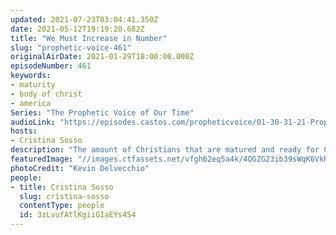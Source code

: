 ```yaml
---
updated: 2021-07-23T03:04:41.350Z
date: 2021-05-12T19:19:20.682Z
title: "We Must Increase in Number"
slug: "prophetic-voice-461"
originalAirDate: 2021-01-29T18:00:00.000Z
episodeNumber: 461
keywords:
- maturity
- body of christ
- america
Series: "The Prophetic Voice of Our Time"
audioLink: "https://episodes.castos.com/propheticvoice/01-30-31-21-Prophetic-Voice-of-our-Time-[mixdown]-01.mp3"
hosts:
- Cristina Sosso
description: "The amount of Christians that are matured and ready for God's move must increase! When we are prepared and taking our post, things will come suddenly, and there will be a take-over in every sector of society. We must continue to focus on God and not get distracted by the wicked."
featuredImage: "//images.ctfassets.net/vfgh62eq5a4k/4QGZG23ib39sWqK6VkR7yv/d1a309197a5c8d9b22ac03e140e1240f/kevin-delvecchio-7noZJ_4nhU8-unsplash__1_.jpg"
photoCredit: "Kevin Delvecchio"
people:
- title: Cristina Sosso
  slug: cristina-sosso
  contentType: people
  id: 3zLvufAtlKgiiGIaEYs4S4
---
```

